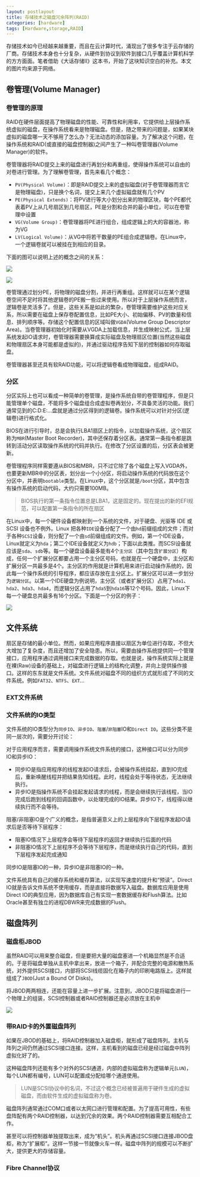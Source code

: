```yaml
---
layout: postlayout
title: 存储技术之磁盘冗余阵列(RAID)
categories: [hardware]
tags: [Hardware,storage,RAID]
---
```


存储技术如今已经越来越重要，而且在云计算时代，涌现出了很多专注于云存储的厂商。存储技术本身也十分复杂，从硬件到协议到软件到接口几乎覆盖计算机科学的方方面面。笔者借助《大话存储II》这本书，开始了这块知识空白的补充。本文的图片均来源于网络。


## 卷管理(Volume Manager)

### 卷管理的原理

RAID在硬件层面提高了物理磁盘的性能、可靠性和利用率，它提供给上层操作系统虚拟的磁盘，在操作系统看来是物理磁盘。但是，随之带来的问题是，如果某块虚拟的磁盘哪一天不够用了怎么办？无法动态的添加容量。为了解决这个问题，在操作系统和RAID(或直接的磁盘控制器)之间产生了一种叫卷管理器(Volume Manager)的软件。

卷管理器将RAID提交上来的磁盘进行再划分和再重组，使得操作系统可以自由的对卷进行管理。为了理解卷管理，首先来看几个概念：

- `PV(Physical Volume)`：即是RAID提交上来的虚拟磁盘(对于卷管理器而言它是物理磁盘)，只是换个名词，提交上来几个虚拟磁盘就有几个PV
- `PE(Physical Extends)`：将PV进行等大小划分出来的物理区块，每个PE都代表着PV上从几号扇区到几号扇区，PE是分割和合并的最小单位，可以在卷管理中设置
- `VG(Volume Group)`：卷管理器将PE进行组合，组成逻辑上的大的容器池，称为VG
- `LV(Logical Volume)`：从VG中将若干数量的PE组合成逻辑卷。在Linux中，一个逻辑卷就可以被挂在到相应的目录。

下面的图可以说明上述的概念之间的关系：

![](http://pchou.qiniudn.com/LVM.jpg)

![](http://www.reader8.cn/uploadfile/jiaocheng/201401101/2917/2014012901170942771.png)

卷管理通过划分PE，将物理的磁盘分割，并进行再重组。这样就可以在某个逻辑卷空间不足时将其他逻辑卷的PE搬一些过来使用。所以对于上层操作系统而言，逻辑卷是灵活多了。但是，这些关系是如此的繁杂，卷管理需要维护这些对应关系，所以需要在磁盘上保存卷配置信息，比如PE大小、初始偏移、PV的数量和信息、排列顺序等。存储这个配置信息的区域叫做`VGDA`(Volume Group Descriptor Area)。当卷管理器初始化时需要从VGDA上加载信息，并生成映射公式，当上层系统发起IO请求时，卷管理器需要换算成实际磁盘及物理扇区位置(当然这些磁盘和物理扇区本身可能都是虚拟的)，并通过驱动程序告知下层的控制器如何存取磁盘。

卷管理器甚至还具有软RAID功能，可以将逻辑卷看成物理磁盘，组成RAID。

### 分区

分区实际上也可以看成一种简单的卷管理，是操作系统自带的卷管理程序，但是只能管理单个磁盘，不能将多个磁盘组合成虚拟卷再划分，不具备灵活的功能。我们通常见到的C:D:E:...盘就是通过分区得到的逻辑卷。操作系统可以对针对分区(逻辑卷)进行格式化。

BIOS在进行引导时，总是会执行LBA1扇区上的指令，以加载操作系统，这个扇区称为`MBR`(Master Boot Recorder)，其中还保存着分区表。通常第一条指令都是跳转到活动分区读取操作系统的代码并执行。在修改了分区设置的后，分区表会被更新。

卷管理程序同样需要遵从BIOS和MBR，只不过它除了各个磁盘上写入VGDA外，也要更新MBR中的分区表，划分出一个小分区，将启动操作系统的代码放在这个分区中，并表明`bootable`类型。在Linux中，这个分区就是`/boot`分区，其中包含有操作系统的启动代码，大约只需要100MB。

> BIOS执行的第一条指令位置总是LBA1，这是固定的。现在提出的新的EFI规范，可以配置第一条指令的所在扇区

在Linux中，每一个硬件设备都映射到一个系统的文件，对于硬盘、光驱等 IDE 或 SCSI 设备也不例外。Linux 把各种`IDE`设备分配了一个由`hd`前缀组成的文件；而对于各种`SCSI`设备，则分配了一个由`sd`前缀组成的文件。例如，第一个IDE设备，Linux就定义为`hda`；第二个IDE设备就定义为`hdb`；下面以此类推。而SCSI设备就应该是`sda`、`sdb`等。每一个硬盘设备最多能有4个`主分区`（其中包含`扩展分区`）构成，任何一个扩展分区都要占用一个主分区号码，也就是在一个硬盘中，主分区和扩展分区一共最多是4个。主分区的作用就是计算机用来进行启动操作系统的，因此每一个操作系统的引导程序，都应该存放在主分区上。扩展分区可以进一步划分为`逻辑分区`。以第一个IDE硬盘为例说明，主分区（或者扩展分区）占用了`hda1`、`hda2`、`hda3`、`hda4`，而逻辑分区占用了`hda5`到`hda16`等12个号码。因此，Linux下每一个硬盘总共最多有16个分区。下面是一个分区的例子：

![](http://zanyzhao.blog.chinaunix.net/attachment/201301/21/20769015_1358743115W8XX.png)


## 文件系统

扇区是存储的最小单位。然而，如果应用程序直接以扇区为单位进行存取，不但大大增加了复杂度，而且还增加了安全隐患。所以，需要由操作系统提供同一个管理接口，应用程序通过调用接口来完成数据的存取。也就是说，操作系统实际上就是在裸(Raw)设备的基础上，对磁盘进行逻辑上的结构化调整，并向上提供操作接口。这样的东东就是文件系统。文件系统对磁盘不同的组织方式就形成了不同的文件系统。例如`FAT32`、`NTFS`、`EXT`...

### EXT文件系统


### 文件系统的IO类型

文件系统的IO类型分为`同步IO`、`异步IO`、`阻塞`/`非阻塞`IO和`Direct IO`。这些分类不是同一层次的，需要分开讨论：

对于应用程序而言，需要调用操作系统文件系统的接口，这种接口可以分为同步IO和异步IO：

- 同步IO是指应用程序的线程发起IO请求后，会被操作系统挂起，直到IO完成后，重新唤醒线程并把结果告知线程。此时，线程会处于等待状态，无法继续执行。
- 异步IO是指操作系统不会挂起发起请求的线程，而是会继续执行该线程，当IO完成后跑到线程的回调函数中，以处理完成的IO结果。异步IO下，线程得以继续执行而不会等待。

阻塞/非阻塞IO是个广义的概念，是指普遍意义上的上层程序向下层程序发起IO请求后是否等待下层程序：

- 阻塞IO情况下上层程序会等待下层程序的返回才继续执行后面的代码
- 非阻塞IO情况下上层程序不会等待下层程序，而是继续执行自己的代码，直到下层程序发起完成通知

同步IO是阻塞IO的一种，异步IO是非阻塞IO的一种。

文件系统具有自己的缓存系统和缓存算法，以实现写速度的提升和“预读”。Direct IO就是告诉文件系统不使用缓存，而是直接将数据写入磁盘。数据库应用是使用Direct IO的典型应用，因为数据库自己有实现一套数据缓存和Flush算法。比如Oracle甚至有独立的进程DBWR来完成数据的Flush。



## 磁盘阵列

### 磁盘柜JBOD

虽然RAID可以用来整合磁盘，但是要把大量的磁盘塞进一个机箱显然是不合适的。于是将磁盘单独从主机中拿出来，放进一个箱子，并配合完整的电源和散热系统，对外提供SCSI接口，内部将SCSI线缆固化在箱子内的印刷电路版上。这样就组成了`JBOD`(Just a Bound Of Disks)。

将JBOD两两相连，还能在容量上进一步扩展。注意到，JBOD只是将磁盘进行一个物理上的组装，SCSI控制器或者RAID控制器还是必须放在主机中

![](http://img.zdnet.com.cn/1/361/li6w1YZE7daoM.jpg?1289189766&random=5606.749718465682)


### 带RAID卡的外置磁盘阵列

如果在JBOD的基础上，将RAID控制器加入磁盘柜，就形成了磁盘阵列。主机与阵列之间仍然通过SCSI接口连接。这样，主机看到的磁盘已经是经过磁盘中阵列虚拟化好了的。

这种磁盘阵列还能有多个对外的SCSI通道，内部的虚拟磁盘称为逻辑单元(`LUN`)，每个LUN都有编号，LUN可以配置成分配给哪个通道使用。

> LUN是SCSI协议中的名词，不过这个概念已经被普遍用于硬件生成的虚拟磁盘，而由软件生成的虚拟磁盘称为卷。

磁盘阵列通常通过COM口或者以太网口进行管理和配置。为了提高可用性，有些盘阵配有两个RAID控制器，以达到冗余的效果。两个RAID控制器需要互相配合工作。

甚至可以将控制器单独提取出来，成为“机头”。机头再通过SCSI接口连接JBOD盘柜，称为“扩展柜”。这样一节接一节就像火车一样。磁盘中阵列的规模可以不断扩大，提供更大的存储容量。


### Fibre Channel协议

